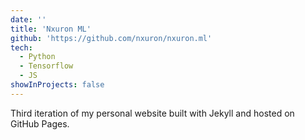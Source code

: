 ```yaml
---
date: ''
title: 'Nxuron ML'
github: 'https://github.com/nxuron/nxuron.ml'
tech:
  - Python
  - Tensorflow
  - JS
showInProjects: false
---
```


Third iteration of my personal website built with Jekyll and hosted on GitHub Pages.
